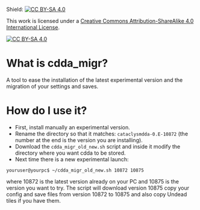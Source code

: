 Shield: [![CC BY-SA 4.0][cc-by-sa-shield]][cc-by-sa]

This work is licensed under a
[Creative Commons Attribution-ShareAlike 4.0 International License][cc-by-sa].

[![CC BY-SA 4.0][cc-by-sa-image]][cc-by-sa]

[cc-by-sa]: http://creativecommons.org/licenses/by-sa/4.0/
[cc-by-sa-image]: https://licensebuttons.net/l/by-sa/4.0/88x31.png
[cc-by-sa-shield]: https://img.shields.io/badge/License-CC%20BY--SA%204.0-lightgrey.svg

# What is cdda_migr?
A tool to ease the installation of the latest experimental version and the migration of your settings and saves.
# How do I use it?
- First, install manually an experimental version. 
- Rename the directory so that it matches:  `cataclysmdda-0.E-10872` (the number at the end is the version you are installing).
- Download the `cdda_migr_old_new.sh` script and inside it modify the directory where you want cdda to be stored.
- Next time there is a new experimental launch:
```
youruser@yourpc$ ~/cdda_migr_old_new.sh 10872 10875
```
where 10872 is the latest version already on your PC and 10875 is the version you want to try.
The script will download version 10875 copy your config and save files from version 10872 to 10875 and also copy Undead tiles if you have them.


